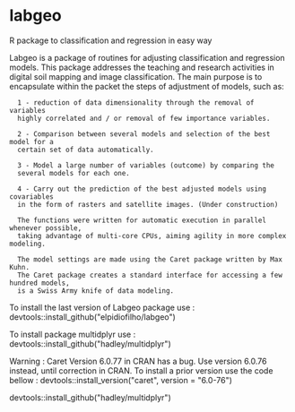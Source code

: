 # labgeo
R package to classification and regression in easy way

 Labgeo is a package of routines for adjusting classification and regression models.
      This package addresses the teaching and research activities in digital soil mapping and
      image classification. The main purpose is to encapsulate within the packet the steps
      of adjustment of models, such as:
      
      1 - reduction of data dimensionality through the removal of variables
      highly correlated and / or removal of few importance variables.
      
      2 - Comparison between several models and selection of the best model for a
      certain set of data automatically.
      
      3 - Model a large number of variables (outcome) by comparing the
      several models for each one.
      
      4 - Carry out the prediction of the best adjusted models using covariables
      in the form of rasters and satellite images. (Under construction)
      
      The functions were written for automatic execution in parallel whenever possible,
      taking advantage of multi-core CPUs, aiming agility in more complex modeling.
      
      The model settings are made using the Caret package written by Max Kuhn.
      The Caret package creates a standard interface for accessing a few hundred models,
      is a Swiss Army knife of data modeling.


To install the last version of Labgeo package use :
devtools::install_github("elpidiofilho/labgeo")

To install package multidplyr use :
devtools::install_github("hadley/multidplyr")


Warning : Caret Version 6.0.77 in CRAN has a bug. Use version 6.0.76 instead, until correction in CRAN.
To install a prior version use the code bellow :
devtools::install_version("caret", version = "6.0-76")


devtools::install_github("hadley/multidplyr")
 
